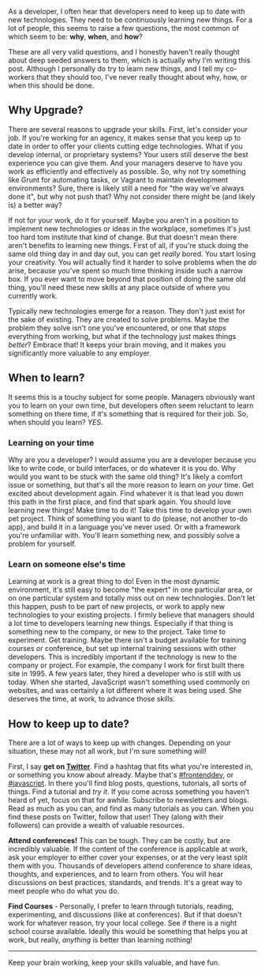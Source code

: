 <!-- <img src="/content/images/blog/2014/Sep/coding.jpg" alt="Learn to code" class="post__img  post__img--left" /> -->
As a developer, I often hear that developers need to keep up to date with new technologies. They need to be continuously learning new things. For a lot of people, this seems to raise a few questions, the most common of which seem to be: **why**, **when**, and **how**?

These are all very valid questions, and I honestly haven't really thought about deep seeded answers to them, which is actually why I'm writing this post. Although I personally do try to learn new things, and I tell my co-workers that they should too, I've never really thought about why, how, or when this should be done.

## Why Upgrade?
There are several reasons to upgrade your skills. First, let's consider your job. If you're working for an agency, it makes sense that you keep up to date in order to offer your clients cutting edge technologies. What if you develop internal, or proprietary systems? Your users still deserve the best experience you can give them. And your managers deserve to have you work as efficiently and effectively as possible. So, why not try something like Grunt for automating tasks, or Vagrant to maintain development environments? Sure, there is likely still a need for "the way we've always done it", but why not push that? Why not consider there might be (and likely is) a better way?

If not for your work, do it for yourself. Maybe you aren't in a position to implement new technologies or ideas in the workplace, sometimes it's just too hard tom institute that kind of change. But that doesn't mean there aren't benefits to learning new things. First of all, if you're stuck doing the same old thing day in and day out, you can get *really* bored. You start losing your creativity. You will actually find it harder to solve problems when the *do* arise, because you've spent so much time thinking inside such a narrow box. If you ever want to move beyond that position of doing the same old thing, you'll need these new skills at any place outside of where you currently work.

Typically new technologies emerge for a reason. They don't just exist for the sake of existing. They are created to solve problems. Maybe the problem they solve isn't one you've encountered, or one that *stops* everything from working, but what if the technology just makes things _better_? Embrace that! It keeps your brain moving, and it makes you significantly more valuable to any employer.

## When to learn?
It seems this is a touchy subject for some people. Managers obviously want you to learn on your own time, but developers often seem reluctant to learn something on there time, if it's something that is required for their job. So, when should you learn? *YES*.

### Learning on your time
Why are you a developer? I would assume you are a developer because you like to write code, or build interfaces, or do whatever it is you do. Why would you want to be stuck with the same old thing? It's likely a comfort issue or something, but that's all the more reason to learn on *your* time. Get excited about development again. Find whatever it is that lead you down this path in the first place, and find that spark again. You should love learning new things! Make time to do it! Take this time to develop your own pet project. Think of something you want to do (please, not another to-do app), and build it in a language you've never used. Or with a framework you're unfamiliar with. You'll learn something new, and possibly solve a problem for yourself.

### Learn on someone else's time
Learning at work is a great thing to do! Even in the most dynamic environment, it's still easy to become "the expert" in one particular area, or on one particular system and totally miss out on new technologies. Don't let this happen, push to be part of new projects, or work to apply new technologies to your existing projects. I firmly believe that managers should a lot time to developers learning new things. Especially if that thing is something new to the company, or new to the project. Take time to experiment. Get training. Maybe there isn't a budget available for training courses or conference, but set up internal training sessions with other developers. This is incredibly important if the technology is new to the company or project. For example, the company I work for first built there site in 1995. A few years later, they hired a developer who is still with us today. When she started, JavaScript wasn't something used commonly on websites, and was certainly a lot different where it was being used. She deserves the time, at work, to advance those skills.

## How to keep up to date?
There are a lot of ways to keep up with changes. Depending on your situation, these may not all work, but I'm sure something will!

First, I say **get on [Twitter](https://twitter.com/MarkRabey)**. Find a hashtag that fits what you're interested in, or something you know about already. Maybe that's [#frontenddev](https://twitter.com/search?q=%23frontenddev), or [#javascript](https://twitter.com/search?q=%23javascript). In there you'll find blog posts, questions, tutorials, all sorts of things. Find a tutorial and _try it_. If you come across something you haven't heard of yet, focus on that for awhile. Subscribe to newsletters and blogs. Read as much as you can, and find as many tutorials as you can. When you find these posts on Twitter, follow that user! They (along with their followers) can provide a wealth of valuable resources.

**Attend conferences!** This can be tough. They can be costly, but are incredibly valuable. If the content of the conference is applicable at work, ask your employer to either cover your expenses, or at the very least split them with you. Thousands of developers attend conference to share ideas, thoughts, and experiences, and to learn from others. You will hear discussions on best practices, standards, and trends. It's a great way to meet people who do what you do.

**Find Courses** - Personally, I prefer to learn through tutorials, reading, experimenting, and discussions (like at conferences). But if that doesn't work for whatever reason, try your local college. See if there is a night school course available. Ideally this would be something that helps you at work, but really, *anything* is better than learning nothing!

___

Keep your brain working, keep your skills valuable, and have fun.